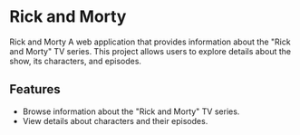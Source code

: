 # Rick and Morty
Rick and Morty
A web application that provides information about the "Rick and Morty" TV series. This project allows users to explore details about the show, its characters, and episodes.

## Features
- Browse information about the "Rick and Morty" TV series.
- View details about characters and their episodes.
